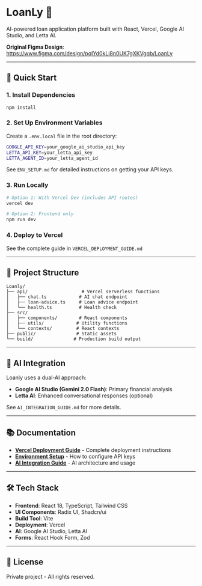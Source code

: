 # LoanLy 🏦

AI-powered loan application platform built with React, Vercel, Google AI Studio, and Letta AI.

**Original Figma Design**: https://www.figma.com/design/pqIYd0kLi8n0UK7gXKVgqb/LoanLy

---

## 🚀 Quick Start

### 1. Install Dependencies
```bash
npm install
```

### 2. Set Up Environment Variables
Create a `.env.local` file in the root directory:
```bash
GOOGLE_API_KEY=your_google_ai_studio_api_key
LETTA_API_KEY=your_letta_api_key
LETTA_AGENT_ID=your_letta_agent_id
```

See `ENV_SETUP.md` for detailed instructions on getting your API keys.

### 3. Run Locally
```bash
# Option 1: With Vercel Dev (includes API routes)
vercel dev

# Option 2: Frontend only
npm run dev
```

### 4. Deploy to Vercel
See the complete guide in `VERCEL_DEPLOYMENT_GUIDE.md`

---

## 📁 Project Structure

```
Loanly/
├── api/                    # Vercel serverless functions
│   ├── chat.ts            # AI chat endpoint
│   ├── loan-advice.ts     # Loan advice endpoint
│   └── health.ts          # Health check
├── src/
│   ├── components/        # React components
│   ├── utils/            # Utility functions
│   └── contexts/         # React contexts
├── public/               # Static assets
└── build/               # Production build output
```

---

## 🤖 AI Integration

Loanly uses a dual-AI approach:
- **Google AI Studio (Gemini 2.0 Flash)**: Primary financial analysis
- **Letta AI**: Enhanced conversational responses (optional)

See `AI_INTEGRATION_GUIDE.md` for more details.

---

## 📚 Documentation

- **[Vercel Deployment Guide](VERCEL_DEPLOYMENT_GUIDE.md)** - Complete deployment instructions
- **[Environment Setup](ENV_SETUP.md)** - How to configure API keys
- **[AI Integration Guide](src/AI_INTEGRATION_GUIDE.md)** - AI architecture and usage

---

## 🛠️ Tech Stack

- **Frontend**: React 18, TypeScript, Tailwind CSS
- **UI Components**: Radix UI, Shadcn/ui
- **Build Tool**: Vite
- **Deployment**: Vercel
- **AI**: Google AI Studio, Letta AI
- **Forms**: React Hook Form, Zod

---

## 📝 License

Private project - All rights reserved.
  